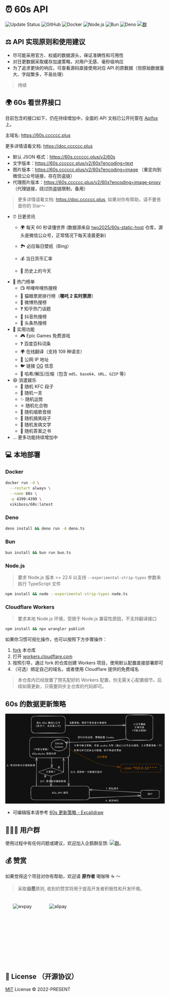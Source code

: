 # ⏰ 60s API

![Update Status](https://github.com/two2025/60s-static-host/workflows/schedule/badge.svg) ![GitHub](https://img.shields.io/github/v/release/two2025/60s?label=GitHub) ![Docker](https://img.shields.io/docker/v/two2025/60s?style=flat&label=Docker) ![Node.js](https://img.shields.io/badge/Node.js-6DA55F?logo=node.js&logoColor=white) ![Bun](https://img.shields.io/badge/Bun-%23000000.svg?logo=bun&logoColor=white) ![Deno](https://img.shields.io/badge/Deno-000000?logo=deno&logoColor=white) [![群](https://img.shields.io/badge/%E4%BC%81%E9%B9%85%E7%BE%A4-595941841-ff69b4)](https://qm.qq.com/q/RpJXzgfAMG)




## ⚖️ API 实现原则和使用建议

- 尽可能采用官方、权威的数据源头，保证准确性和可用性
- 对日更数据采取缓存加速策略，对用户无感、毫秒级响应
- 为了追求更快的响应，可查看源码直接使用对应 API 的原数据（但原始数据量大、字段繁多，不易处理）

> 待续

## 🌍 60s 看世界接口


目前包含的接口如下，仍在持续增加中，全面的 API 文档已公开托管在 [Apifox](https://doc.cccccc.plus) 上。

主域名: https://60s.cccccc.plus 


更多详情请看文档: https://doc.cccccc.plus


- 默认 JSON 格式：https://60s.cccccc.plus/v2/60s
- 文字版本：https://60s.cccccc.plus/v2/60s?encoding=text
- 图片版本：https://60s.cccccc.plus/v2/60s?encoding=image （重定向到微信公众号链接，存在防盗链）
- 代理图片版本：https://60s.cccccc.plus/v2/60s?encoding=image-proxy （代理链接，绕过防盗链限制，备用）

> 更多详情请看文档: https://doc.cccccc.plus, 如果对你有帮助，请不要吝啬你的 Star～

- ⏰ 日更资讯
  - 🌍 每天 60 秒读懂世界 (数据源来自 [two2025/60s-static-host](https://github.com/two2025/60s-static-host) 仓库，源头是微信公众号，正常情况下每天凌晨更新)
  - 🏞️ 必应每日壁纸（Bing）

  - 💰 当日货币汇率
  - 📅 历史上的今天
- 🎉 热门榜单
  - 📺 哔哩哔哩热搜榜
  - 👀 猫眼票房排行榜（**哪吒 2 实时票房**）
  - 🦊 微博热搜榜
  - ❓ 知乎热门话题
  - 🎵 抖音热搜榜
  - 📰 头条热搜榜
- 🚀 实用功能
  - 🎮 Epic Games 免费游戏
  - ❓ 百度百科词条
  - 🌍 在线翻译（支持 109 种语言）
  - 📡 公网 IP 地址
  - 🐦 链接 [OG](https://ogp.me/) 信息
  - 🌈 哈希/解压/压缩（包含 `md5`、`base64`、`URL`、`GZIP` 等）
- 😄 消遣娱乐
  - 💬 随机 KFC 段子
  - 💬 随机一言
  - ✨ 随机运势
  - ⚛️ 随机化合物
  - 🎤 随机唱歌音频
  - 🤣 随机搞笑段子
  - 🤭 随机发病文学
  - 📖 随机答案之书
- ... 更多功能持续增加中

## 💻 本地部署

### Docker

```bash
docker run -d \
  --restart always \
  --name 60s \
  -p 4399:4399 \
  vikiboss/60s:latest
```

### Deno

```bash
deno install && deno run -A deno.ts
```

### Bun

```bash
bun install && bun run bun.ts
```

### Node.js

> 要求 Node.js 版本 >= 22.6 以支持 `--experimental-strip-types` 参数来执行 TypeScript 文件

```bash
npm install && node --experimental-strip-types node.ts
```

### Cloudflare Workers

> 要求本地 Node.js 环境，受限于 Node.js 兼容性原因，不支持翻译接口

```bash
npm install && npx wrangler publish
```

如果你习惯可视化操作，也可以按照下方步骤操作：

1. [fork](https://github.com/vikiboss/60s/fork) 本仓库
2. 打开 [workers.cloudflare.com](https://workers.cloudflare.com/)
3. 按照引导，通过 fork 的仓库创建 Workers 项目，使用默认配置直接部署即可
4. （可选）绑定自己的域名，或者使用 Cloudflare 提供的免费域名

> 本仓库内已经放置了预先配好的 Workers 配置，你无需关心配置细节，后续如需更新，只需要同步主仓库的代码即可。

## 60s 的数据更新策略

![arch](./images/arch.png)

- 可编辑版本请参考 [60s 更新策略 - Excalidraw](https://excalidraw.com/#json=VRffPBlMuFBkOlTbGe7IH,0C6yClfLME65ZhmQ30ywdg)

## 🧑‍🤝‍🧑 用户群

使用过程中有任何问题或建议，欢迎加入企鹅群反馈: [![群](https://img.shields.io/badge/%E4%BC%81%E9%B9%85%E7%BE%A4-595941841-ff69b4)](https://qm.qq.com/q/RpJXzgfAMG)。

## 💰 赞赏

如果觉得这个项目对你有帮助，欢迎请 **原作者** 喝咖啡 ☕️ ～

> 采取**自愿**原则, 收到的赞赏将用于提高开发者积极性和开发环境。

<div id='readme-reward' style="display: flex; gap: 8px; flex-wrap: wrap; width: 100%">
  <img src="https://s2.loli.net/2022/11/16/X2kFMdaxvSc1V5P.jpg" alt="wxpay" height="160px"style="margin: 24px;"/>
  <img src="https://s2.loli.net/2022/11/16/vZ4xkCopKRmIFVX.jpg" alt="alipay" height="160px" style="margin:24px;"/>
</div>



## 🪪 License （开源协议）

[MIT](license) License © 2022-PRESENT 
